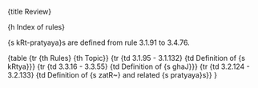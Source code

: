 {title Review}

{h Index of rules}

{s kRt-pratyaya}s are defined from rule 3.1.91 to 3.4.76.

{table
    {tr {th Rules} {th Topic}}
    {tr {td 3.1.95 - 3.1.132} {td Definition of {s kRtya}}}
    {tr {td 3.3.16 - 3.3.55} {td Definition of {s ghaJ}}}
    {tr
        {td 3.2.124 - 3.2.133}
        {td Definition of {s zatR~} and related {s pratyaya}s}}
}
